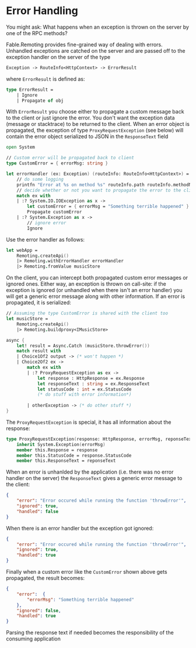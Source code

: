 # Error Handling

You might ask: What happens when an exception is thrown on the server by one of the RPC methods? 

Fable.Remoting provides fine-grained way of dealing with errors. Unhandled exceptions are catched on the server and are passed off to the exception handler on the server of the type 
```fs
Exception -> RouteInfo<HttpContext> -> ErrorResult
``` 
where `ErrorResult` is defined as:
```fs
type ErrorResult = 
    | Ignore
    | Propagate of obj
```
With `ErrorResult` you choose either to propagate a custom message back to the client or just ignore the error. You don't want the exception data (message or stacktrace) to be returned to the client. When an error object is propagated, the exception of type `ProxyRequestException` (see below) will contain the error object serialized to JSON in the `ResponseText` field
```fs
open System

// Custom error will be propagated back to client
type CustomError = { errorMsg: string }

let errorHandler (ex: Exception) (routeInfo: RouteInfo<HttpContext>) = 
    // do some logging
    printfn "Error at %s on method %s" routeInfo.path routeInfo.methodName
    // decide whether or not you want to propagate the error to the client
    match ex with
    | :? System.IO.IOException as x ->
        let customError = { errorMsg = "Something terrible happened" }
        Propagate customError
    | :? System.Exception as x ->
        // ignore error
        Ignore
```
Use the error handler as follows:
```fs
let webApp = 
    Remoting.createApi()
    |> Remoting.withErrorHandler errorHandler
    |> Remoting.fromValue musicStore   
```
On the client, you can intercept both propagated custom error messages or ignored ones. Either way, an exception is thrown on call-site: if the exception is ignored (or unhandled when there isn't an error handler) you will get a generic error message along with other information. If an error is propagated, it is serialized:
```fs
// Assuming the type CustomError is shared with the client too
let musicStore = 
    Remoting.createApi()
    |> Remoting.buildproxy<IMusicStore>

async {
    let! result = Async.Catch (musicStore.throwError()) 
    match result with 
    | Choice1Of2 output -> (* won't happen *)
    | Choice2Of2 ex ->
        match ex with  
        | :? ProxyRequestException as ex -> 
            let response : HttpResponse = ex.Response 
            let responseText : string = ex.ResponseText
            let statusCode : int = ex.StatusCode 
            (* do stuff with error information*) 
        
        | otherException -> (* do other stuff *)    
}
```
The `ProxyRequestException` is special, it has all information about the response:
```fs
type ProxyRequestException(response: HttpResponse, errorMsg, reponseText: string) = 
    inherit System.Exception(errorMsg)
    member this.Response = response 
    member this.StatusCode = response.StatusCode
    member this.ResponseText = reponseText 
```
When an error is unhanlded by the application (i.e. there was no error handler on the server) the `ResponseText` gives a generic error message to the client:
```json
{ 
    "error": "Error occured while running the function 'throwError'", 
    "ignored": true, 
    "handled": false 
}  
```
When there is an error handler but the exception got ignored:
```json
{ 
    "error": "Error occured while running the function 'throwError'", 
    "ignored": true, 
    "handled": true
}     
```
Finally when a custom error like the `CustomError` shown above gets propagated, the result becomes:
```json
{ 
    "error":  {
        "errorMsg": "Something terrible happened"
    },
    "ignored": false, 
    "handled": true 
}  
```
Parsing the response text if needed becomes the responsibility of the consuming application 